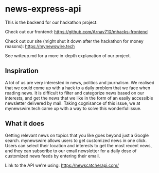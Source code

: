 # news-express-api

This is the backend for our hackathon project.

Check out our frontend: https://github.com/Arnav710/mhacks-frontend 

Check out our site (might shut it down after the hackathon for money reasons): https://mynewswire.tech

See writeup.md for a more in-depth explanation of our project.


## Inspiration
A lot of us are very interested in news, politics and journalism. We realised that we could come up with a hack to a daily problem that we face when reading news. It is difficult to filter and categorize news based on our interests, and get the news that we like in the form of an easily accessible newsletter delivered by mail. Taking cognisance of this issue, we at mynewswire.tech came up with a way to solve this wonderful issue. 


## What it does
Getting relevant news on topics that you like goes beyond just a Google search. 
mynewswire allows users to get customized news in one click. Users can select their location and  interests to get the most recent news, and they can subscribe to our email newsletter for a daily dose of customized news feeds by entering their email.

Link to the API we're using:  https://newscatcherapi.com/
